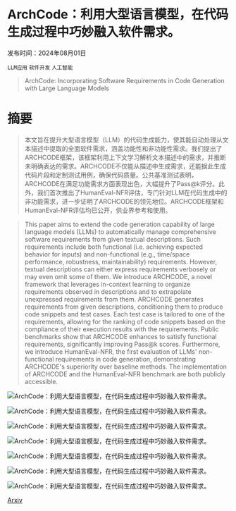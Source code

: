 # ArchCode：利用大型语言模型，在代码生成过程中巧妙融入软件需求。

发布时间：2024年08月01日

`LLM应用` `软件开发` `人工智能`

> ArchCode: Incorporating Software Requirements in Code Generation with Large Language Models

# 摘要

> 本文旨在提升大型语言模型（LLM）的代码生成能力，使其能自动处理从文本描述中提取的全面软件需求，涵盖功能性和非功能性需求。我们提出了ARCHCODE框架，该框架利用上下文学习解析文本描述中的需求，并推断未明确表达的需求。ARCHCODE不仅能从描述中生成需求，还能据此生成代码片段和定制测试用例，确保代码质量。公共基准测试表明，ARCHCODE在满足功能需求方面表现出色，大幅提升了Pass@k评分。此外，我们首次推出了HumanEval-NFR评估，专门针对LLM在代码生成中的非功能需求，进一步证明了ARCHCODE的领先地位。ARCHCODE框架和HumanEval-NFR评估均已公开，供业界参考和使用。

> This paper aims to extend the code generation capability of large language models (LLMs) to automatically manage comprehensive software requirements from given textual descriptions. Such requirements include both functional (i.e. achieving expected behavior for inputs) and non-functional (e.g., time/space performance, robustness, maintainability) requirements. However, textual descriptions can either express requirements verbosely or may even omit some of them. We introduce ARCHCODE, a novel framework that leverages in-context learning to organize requirements observed in descriptions and to extrapolate unexpressed requirements from them. ARCHCODE generates requirements from given descriptions, conditioning them to produce code snippets and test cases. Each test case is tailored to one of the requirements, allowing for the ranking of code snippets based on the compliance of their execution results with the requirements. Public benchmarks show that ARCHCODE enhances to satisfy functional requirements, significantly improving Pass@k scores. Furthermore, we introduce HumanEval-NFR, the first evaluation of LLMs' non-functional requirements in code generation, demonstrating ARCHCODE's superiority over baseline methods. The implementation of ARCHCODE and the HumanEval-NFR benchmark are both publicly accessible.

![ArchCode：利用大型语言模型，在代码生成过程中巧妙融入软件需求。](../../../paper_images/2408.00994/x1.png)

![ArchCode：利用大型语言模型，在代码生成过程中巧妙融入软件需求。](../../../paper_images/2408.00994/x2.png)

![ArchCode：利用大型语言模型，在代码生成过程中巧妙融入软件需求。](../../../paper_images/2408.00994/x3.png)

![ArchCode：利用大型语言模型，在代码生成过程中巧妙融入软件需求。](../../../paper_images/2408.00994/x4.png)

![ArchCode：利用大型语言模型，在代码生成过程中巧妙融入软件需求。](../../../paper_images/2408.00994/x5.png)

![ArchCode：利用大型语言模型，在代码生成过程中巧妙融入软件需求。](../../../paper_images/2408.00994/x6.png)

![ArchCode：利用大型语言模型，在代码生成过程中巧妙融入软件需求。](../../../paper_images/2408.00994/x7.png)

[Arxiv](https://arxiv.org/abs/2408.00994)